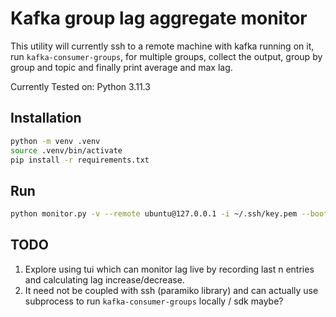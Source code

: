 # Kafka group lag aggregate monitor
This utility will currently ssh to a remote machine with kafka running on it, run `kafka-consumer-groups`, for multiple groups, collect the output, group by group and topic and finally print average and max lag.

Currently Tested on: Python 3.11.3

## Installation

```bash
python -m venv .venv
source .venv/bin/activate
pip install -r requirements.txt
```

## Run
```bash
python monitor.py -v --remote ubuntu@127.0.0.1 -i ~/.ssh/key.pem --bootstrap-server 127.0.0.1:9000 --groups group1 group2
```

## TODO
1. Explore using tui which can monitor lag live by recording last n entries and calculating lag increase/decrease.
2. It need not be coupled with ssh (paramiko library) and can actually use subprocess to run `kafka-consumer-groups` locally / sdk maybe?